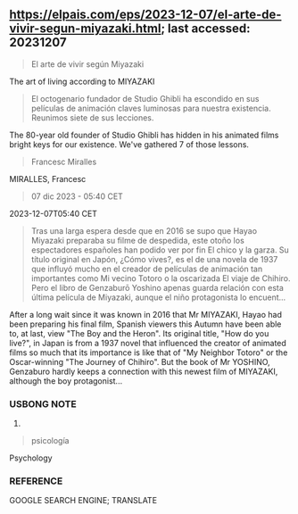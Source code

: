 ## https://elpais.com/eps/2023-12-07/el-arte-de-vivir-segun-miyazaki.html; last accessed: 20231207

> El arte de vivir según Miyazaki

The art of living according to MIYAZAKI

> El octogenario fundador de Studio Ghibli ha escondido en sus películas de animación claves luminosas para nuestra existencia. Reunimos siete de sus lecciones.

The 80-year old founder of Studio Ghibli has hidden in his animated films bright keys for our existence. We've gathered 7 of those lessons.

> Francesc Miralles

MIRALLES, Francesc

> 07 dic 2023 - 05:40 CET

2023-12-07T05:40 CET

> Tras una larga espera desde que en 2016 se supo que Hayao Miyazaki preparaba su filme de despedida, este otoño los espectadores españoles han podido ver por fin El chico y la garza. Su título original en Japón, ¿Cómo vives?, es el de una novela de 1937 que influyó mucho en el creador de películas de animación tan importantes como Mi vecino Totoro o la oscarizada El viaje de Chihiro. Pero el libro de Genzaburō Yoshino apenas guarda relación con esta última película de Miyazaki, aunque el niño protagonista lo encuent...

After a long wait since it was known in 2016 that Mr MIYAZAKI, Hayao had been preparing his final film, Spanish viewers this Autumn have been able to, at last, view "The Boy and the Heron". Its original title, "How do you live?", in Japan is from a 1937 novel that influenced the creator of animated films so much that its importance is like that of "My Neighbor Totoro" or the Oscar-winning "The Journey of Chihiro". But the book of Mr YOSHINO, Genzaburo hardly keeps a connection with this newest film of MIYAZAKI, although the boy protagonist...

### USBONG NOTE

1) 

> psicología

Psychology


### REFERENCE

GOOGLE SEARCH ENGINE; TRANSLATE
